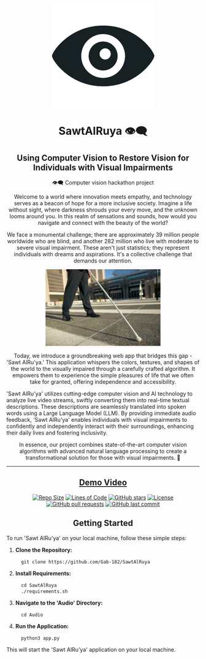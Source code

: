 <div align="center">

![SawtAlRuya_logo](https://github.com/Gab-182/SawtAlRuya/blob/main/assets/SawtAlRuya_logo.png)

# SawtAlRuya 👁️‍🗨️
## Using Computer Vision to Restore Vision for Individuals with Visual Impairments

👁️‍🗨️ Computer vision hackathon project

Welcome to a world where innovation meets empathy, and technology serves as a beacon of hope for a more inclusive society. Imagine a life without sight, where darkness shrouds your every move, and the unknown looms around you. In this realm of sensations and sounds, how would you navigate and connect with the beauty of the world?

We face a monumental challenge; there are approximately 39 million people worldwide who are blind, and another 282 million who live with moderate to severe visual impairment. These aren't just statistics; they represent individuals with dreams and aspirations. It's a collective challenge that demands our attention.

![blind-person](https://github.com/Gab-182/SawtAlRuya/blob/main/assets/blind-person.jpg)

Today, we introduce a groundbreaking web app that bridges this gap - 'Sawt AlRu’ya.' This application whispers the colors, textures, and shapes of the world to the visually impaired through a carefully crafted algorithm. It empowers them to experience the simple pleasures of life that we often take for granted, offering independence and accessibility.

</div>

'Sawt AlRu’ya' utilizes cutting-edge computer vision and AI technology to analyze live video streams, swiftly converting them into real-time textual descriptions. These descriptions are seamlessly translated into spoken words using a Large Language Model (LLM). By providing immediate audio feedback, 'Sawt AlRu’ya' enables individuals with visual impairments to confidently and independently interact with their surroundings, enhancing their daily lives and fostering inclusivity.

<div align="center">

In essence, our project combines state-of-the-art computer vision algorithms with advanced natural language processing to create a transformational solution for those with visual impairments. 🌟

</div>

<div align="center">

---------------

## [Demo Video](https://github.com/Gab-182/SawtAlRuya/blob/main/assets/20230914_055029_1.mp4)





[![Repo Size](https://img.shields.io/github/repo-size/Gab-182/SawtAlRuya.svg)](https://github.com/Gab-182/SawtAlRuya)
[![Lines of Code](https://img.shields.io/tokei/lines/github/Gab-182/SawtAlRuya.svg)](https://github.com/Gab-182/SawtAlRuya)
[![GitHub stars](https://img.shields.io/github/stars/Gab-182/SawtAlRuya.svg)](https://github.com/Gab-182/SawtAlRuya/stargazers)
[![License](https://img.shields.io/badge/license-MIT-blue.svg)](https://github.com/Gab-182/SawtAlRuya/blob/main/LICENSE)
[![GitHub pull requests](https://img.shields.io/github/issues-pr/Gab-182/SawtAlRuya.svg)](https://github.com/Gab-182/SawtAlRuya/pulls)
[![GitHub last commit](https://img.shields.io/github/last-commit/Gab-182/SawtAlRuya.svg)](https://github.com/Gab-182/SawtAlRuya/commits/main)



## Getting Started

</div>


To run 'Sawt AlRu’ya' on your local machine, follow these simple steps:

1. **Clone the Repository:**
   ```
     git clone https://github.com/Gab-182/SawtAlRuya
   ```
2. **Install Requirements:** 
   ```
     cd SawtAlRuya
     ./requirements.sh
   ```
3. **Navigate to the 'Audio' Directory:**
   ```
     cd Audio
   ```
4. **Run the Application:**
   ```
     python3 app.py
   ```

This will start the 'Sawt AlRu’ya' application on your local machine.


